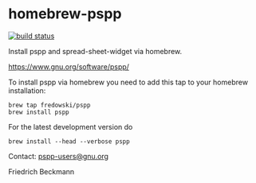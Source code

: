 homebrew-pspp
=============

[![build status](https://github.com/fredowski/homebrew-pspp/workflows/homebrew/badge.svg)](https://github.com/fredowski/homebrew-pspp/actions)

Install pspp and spread-sheet-widget via homebrew.

https://www.gnu.org/software/pspp/

To install pspp via homebrew  you need to add this tap to your
homebrew installation:

```
brew tap fredowski/pspp
brew install pspp
```

For the latest development version do

```
brew install --head --verbose pspp
```

Contact: pspp-users@gnu.org

Friedrich Beckmann

